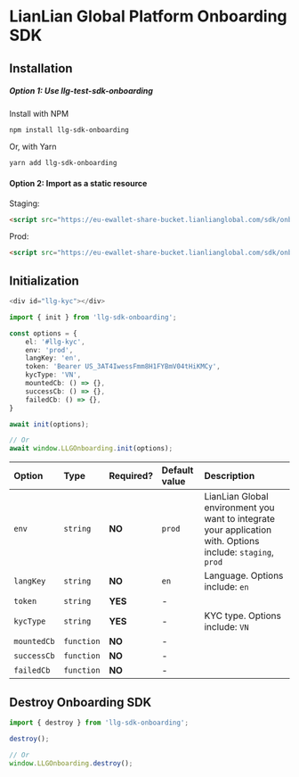 # LianLian Global Platform Onboarding SDK

## Installation

##### Option 1: Use llg-test-sdk-onboarding

Install with NPM

```bash
npm install llg-sdk-onboarding
```

Or, with Yarn

```bash
yarn add llg-sdk-onboarding
```

#### Option 2: Import as a static resource

Staging:
```html
<script src="https://eu-ewallet-share-bucket.lianlianglobal.com/sdk/onboarding/v1/prod/index.min.js" />
```

Prod:
```html
<script src="https://eu-ewallet-share-bucket.lianlianglobal.com/sdk/onboarding/v1/prod/index.min.js" />
```

## Initialization

```ts
<div id="llg-kyc"></div>

import { init } from 'llg-sdk-onboarding';

const options = {
    el: '#llg-kyc',
    env: 'prod',
    langKey: 'en',
    token: 'Bearer US_3AT4IwessFmm8H1FYBmV04tHiKMCy',
    kycType: 'VN',
    mountedCb: () => {},
    successCb: () => {},
    failedCb: () => {},
}

await init(options);

// Or
await window.LLGOnboarding.init(options);
```


| Option         | Type     | Required? | Default value | Description                                                                                                                                                         |
| :------------- | :------- | :-------- | :------------ | :------------------------------------------------------------------------------------------------------------------------------------------------------------------ |
| `env`          | `string` | **NO**    | `prod`        | LianLian Global environment you want to integrate your application with. Options include: `staging`, `prod`                                                   |
| `langKey`      | `string` | **NO**    | `en`          | Language. Options include: `en`                                                                                                                             |
| `token`     | `string` | **YES**   | -             | |
| `kycType`     | `string` | **YES**   | -         |  KYC type. Options include: `VN     `                                       |
| `mountedCb` | `function` | **NO**   | -             |
| `successCb` | `function` | **NO**   | -             |
| `failedCb` | `function` | **NO**   | -             |



## Destroy Onboarding SDK
```ts
import { destroy } from 'llg-sdk-onboarding';

destroy();

// Or
window.LLGOnboarding.destroy();
```